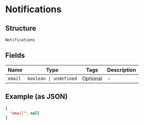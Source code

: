
# Notifications

## Structure

`Notifications`

## Fields

| Name | Type | Tags | Description |
|  --- | --- | --- | --- |
| `email` | `boolean \| undefined` | Optional | - |

## Example (as JSON)

```json
{
  "email": null
}
```

